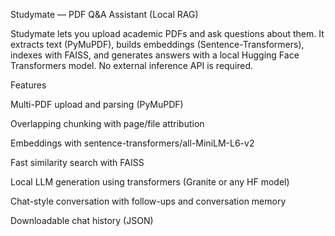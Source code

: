 Studymate — PDF Q&A Assistant (Local RAG)

Studymate lets you upload academic PDFs and ask questions about them.
It extracts text (PyMuPDF), builds embeddings (Sentence-Transformers), indexes with FAISS, and generates answers with a local Hugging Face Transformers model.
No external inference API is required.

Features

Multi-PDF upload and parsing (PyMuPDF)

Overlapping chunking with page/file attribution

Embeddings with sentence-transformers/all-MiniLM-L6-v2

Fast similarity search with FAISS

Local LLM generation using transformers (Granite or any HF model)

Chat-style conversation with follow-ups and conversation memory

Downloadable chat history (JSON)